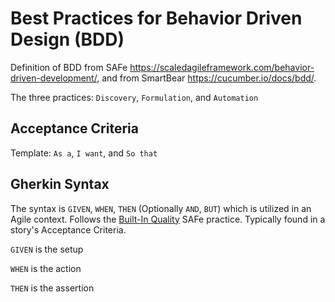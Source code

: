 # Best Practices for Behavior Driven Design (BDD)

Definition of BDD from SAFe https://scaledagileframework.com/behavior-driven-development/, and from SmartBear https://cucumber.io/docs/bdd/.

The three practices: `Discovery`, `Formulation`, and `Automation`

## Acceptance Criteria

Template: `As a`, `I want`, and `So that`

## Gherkin Syntax

The syntax is `GIVEN`, `WHEN`, `THEN` (Optionally `AND`, `BUT`) which is utilized in an Agile context. Follows the [Built-In Quality](https://scaledagileframework.com/built-in-quality/) SAFe practice. Typically found in a story's Acceptance Criteria.

`GIVEN` is the setup

`WHEN` is the action

`THEN` is the assertion
